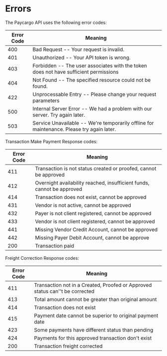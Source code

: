 # Errors

The Paycargo API uses the following error codes:


Error Code | Meaning
---------- | -------
400 | Bad Request -- Your request is invalid.
401 | Unauthorized -- Your API token is wrong.
403 | Forbidden -- The user associates with the token does not have sufficient permissions
404 | Not Found -- The specified resource could not be found.
422 | Unprocessable Entry -- Please change your request parameters
500 | Internal Server Error -- We had a problem with our server. Try again later.
503 | Service Unavailable -- We're temporarily offline for maintenance. Please try again later.


Transaction Make Payment Response codes:

Error Code | Meaning
---------- | -------
411 | Transaction is not status created or proofed, cannot be approved
412 | Overnight availability reached, insufficient funds, cannot be approved
414 | Transaction does not exist, cannot be approved
431 | Vendor is not active, cannot be approved
432 | Payer is not client registered, cannot be approved
433 | Vendor is not client registered, cannot be approved
441 | Missing Vendor Credit Account, cannot be approved
442 | Missing Payer Debit Account, cannot be approve
200 | Transaction paid

Freight Correction Response codes:

Error Code | Meaning
---------- | --------
411 | Transaction not in a Created, Proofed or Approved status can''t be corrected
413 | Total amount cannot be greater than original amount
414 | Transaction does not exist
415 | Payment date cannot be superior to original payment date
423 | Some payments have different status than pending
424 | Payments for this approved transaction don't exist
200 | Transaction freight corrected


